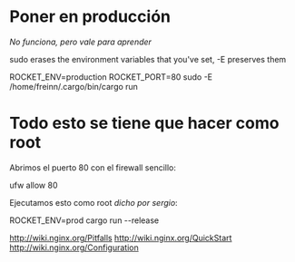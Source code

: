 # Poner en producción

*No funciona, pero vale para aprender*

sudo erases the environment variables that you've set, -E preserves them

ROCKET_ENV=production ROCKET_PORT=80 sudo -E /home/freinn/.cargo/bin/cargo run

# Todo esto se tiene que hacer como root

Abrimos el puerto 80 con el firewall sencillo:

ufw allow 80

Ejecutamos esto como root *dicho por sergio*:

ROCKET_ENV=prod cargo run --release

http://wiki.nginx.org/Pitfalls
http://wiki.nginx.org/QuickStart
http://wiki.nginx.org/Configuration

